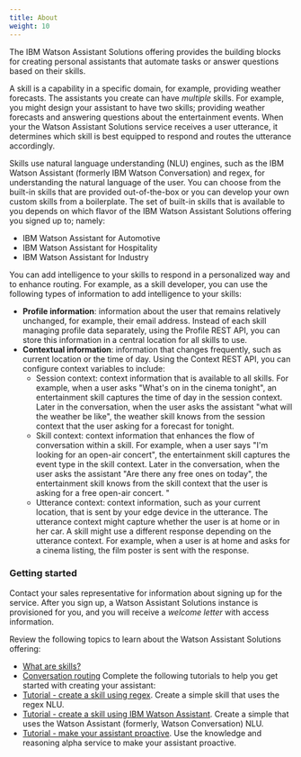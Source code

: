 ```yaml
---
title: About
weight: 10
---
```

The IBM Watson Assistant Solutions offering provides the building blocks for creating personal assistants that automate tasks or answer questions based on their skills.

A skill is a capability in a specific domain, for example, providing weather forecasts. The assistants you create can have *multiple* skills. For example, you might design your assistant to have two skills; providing weather forecasts and answering questions about the entertainment events. When your the Watson Assistant Solutions service receives a user utterance, it determines which skill is best equipped to respond and routes the utterance accordingly.

Skills use natural language understanding (NLU) engines, such as the IBM Watson Assistant (formerly IBM Watson Conversation) and regex, for understanding the natural language of the user.  You can choose from the built-in skills that are provided out-of-the-box or you can develop your own custom skills from a boilerplate.  The set of built-in skills that is available to you depends on which flavor of the IBM Watson Assistant Solutions offering you signed up to; namely:
- IBM Watson Assistant for Automotive
- IBM Watson Assistant for Hospitality
- IBM Watson Assistant for Industry

You can add intelligence to your skills to respond in a personalized way and to enhance routing. For example, as a skill developer, you can use the following types of information to add intelligence to your skills:
- **Profile information**: information about the user that remains relatively unchanged, for example, their email address.  Instead of each skill managing profile data separately, using the Profile REST API, you can store this information in a central location for all skills to use.
- **Contextual information**: information that changes frequently, such as current location or the time of day. Using the Context REST API, you can configure context variables to include:
  - Session context: context information that is available to all skills. For example, when a user asks "What's on in the cinema tonight", an entertainment skill captures the time of day in the session context.  Later in the conversation, when the user asks the assistant "what will the weather be like", the weather skill knows from the session context that the user asking for a forecast for tonight.
  - Skill context: context information that enhances the flow of conversation within a skill. For example, when a user says "I'm looking for an open-air concert", the entertainment skill captures the event type in the skill context.  Later in the conversation, when the user asks the assistant "Are there any free ones on today", the entertainment skill knows from the skill context that the user is asking for a free open-air concert. "
  - Utterance context: context information, such as your current location, that is sent by your edge device in the utterance. The utterance context might capture whether the user is at home or in her car. A skill might use a different response depending on the utterance context. For example, when a user is at home and asks for a cinema listing, the film poster is sent with the response.

### Getting started
Contact your sales representative for information about signing up for the service. After you sign up, a Watson Assistant Solutions instance is provisioned for you, and you will receive a _welcome letter_ with access information.

Review the following topics to learn about the Watson Assistant Solutions offering:
* [What are skills?]({{site.baseurl}}/skill/what-are-they)
* [Conversation routing]({{site.baseurl}}/skill/core)
Complete the following tutorials to help you get started with creating your assistant:
* [Tutorial - create a skill using regex]({{site.baseurl}}/skill/what-are-they).  Create a simple skill that uses the regex NLU.
* [Tutorial - create a skill using IBM Watson Assistant]({{site.baseurl}}/skill/what-are-they).  Create a simple that uses the Watson Assistant (formerly, Watson Conversation) NLU.
* [Tutorial - make your assistant proactive]({{site.baseurl}}/knowledge/what-is-kr). Use the knowledge and reasoning alpha service to make your assistant proactive.
